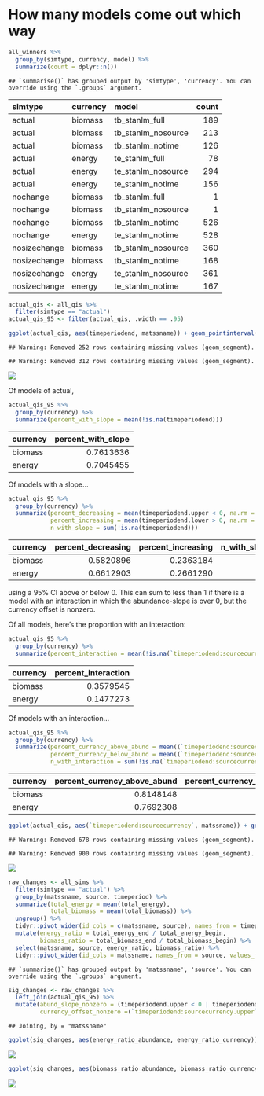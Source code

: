 How many models come out which way
================

``` r
all_winners %>%
  group_by(simtype, currency, model) %>%
  summarize(count = dplyr::n())
```

    ## `summarise()` has grouped output by 'simtype', 'currency'. You can override using the `.groups` argument.

<div class="kable-table">

| simtype      | currency | model                | count |
| :----------- | :------- | :------------------- | ----: |
| actual       | biomass  | tb\_stanlm\_full     |   189 |
| actual       | biomass  | tb\_stanlm\_nosource |   213 |
| actual       | biomass  | tb\_stanlm\_notime   |   126 |
| actual       | energy   | te\_stanlm\_full     |    78 |
| actual       | energy   | te\_stanlm\_nosource |   294 |
| actual       | energy   | te\_stanlm\_notime   |   156 |
| nochange     | biomass  | tb\_stanlm\_full     |     1 |
| nochange     | biomass  | tb\_stanlm\_nosource |     1 |
| nochange     | biomass  | tb\_stanlm\_notime   |   526 |
| nochange     | energy   | te\_stanlm\_notime   |   528 |
| nosizechange | biomass  | tb\_stanlm\_nosource |   360 |
| nosizechange | biomass  | tb\_stanlm\_notime   |   168 |
| nosizechange | energy   | te\_stanlm\_nosource |   361 |
| nosizechange | energy   | te\_stanlm\_notime   |   167 |

</div>

``` r
actual_qis <- all_qis %>% 
  filter(simtype == "actual") 
actual_qis_95 <- filter(actual_qis, .width == .95)

ggplot(actual_qis, aes(timeperiodend, matssname)) + geom_pointinterval(aes(xmin = timeperiodend.lower, xmax = timeperiodend.upper, width = .width)) + geom_vline(xintercept = 0) + facet_wrap(vars(currency), scales = "free")
```

    ## Warning: Removed 252 rows containing missing values (geom_segment).

    ## Warning: Removed 312 rows containing missing values (geom_segment).

![](02_actual_results_files/figure-gfm/unnamed-chunk-2-1.png)<!-- -->

Of models of actual,

``` r
actual_qis_95 %>%
  group_by(currency) %>%
  summarize(percent_with_slope = mean(!is.na(timeperiodend)))
```

<div class="kable-table">

| currency | percent\_with\_slope |
| :------- | -------------------: |
| biomass  |            0.7613636 |
| energy   |            0.7045455 |

</div>

Of models with a slope…

``` r
actual_qis_95 %>%
  group_by(currency) %>%
  summarize(percent_decreasing = mean(timeperiodend.upper < 0, na.rm = T),
            percent_increasing = mean(timeperiodend.lower > 0, na.rm = T),
            n_with_slope = sum(!is.na(timeperiodend)))
```

<div class="kable-table">

| currency | percent\_decreasing | percent\_increasing | n\_with\_slope |
| :------- | ------------------: | ------------------: | -------------: |
| biomass  |           0.5820896 |           0.2363184 |            402 |
| energy   |           0.6612903 |           0.2661290 |            372 |

</div>

using a 95% CI above or below 0. This can sum to less than 1 if there is
a model with an interaction in which the abundance-slope is over 0, but
the currency offset is nonzero.

Of all models, here’s the proportion with an interaction:

``` r
actual_qis_95 %>%
  group_by(currency) %>%
  summarize(percent_interaction = mean(!is.na(`timeperiodend:sourcecurrency`), na.rm = T))
```

<div class="kable-table">

| currency | percent\_interaction |
| :------- | -------------------: |
| biomass  |            0.3579545 |
| energy   |            0.1477273 |

</div>

Of models with an interaction…

``` r
actual_qis_95 %>%
  group_by(currency) %>%
  summarize(percent_currency_above_abund = mean((`timeperiodend:sourcecurrency.lower` >0), na.rm = T),
            percent_currency_below_abund = mean((`timeperiodend:sourcecurrency.upper` <0), na.rm = T),
            n_with_interaction = sum(!is.na(`timeperiodend:sourcecurrency`)))
```

<div class="kable-table">

| currency | percent\_currency\_above\_abund | percent\_currency\_below\_abund | n\_with\_interaction |
| :------- | ------------------------------: | ------------------------------: | -------------------: |
| biomass  |                       0.8148148 |                       0.1851852 |                  189 |
| energy   |                       0.7692308 |                       0.2307692 |                   78 |

</div>

``` r
ggplot(actual_qis, aes(`timeperiodend:sourcecurrency`, matssname)) + geom_pointinterval(aes(xmin = `timeperiodend:sourcecurrency.lower`, xmax = `timeperiodend:sourcecurrency.upper`, width = .width)) + geom_vline(xintercept = 0) + facet_wrap(vars(currency), scales = "free")
```

    ## Warning: Removed 678 rows containing missing values (geom_segment).

    ## Warning: Removed 900 rows containing missing values (geom_segment).

![](02_actual_results_files/figure-gfm/unnamed-chunk-6-1.png)<!-- -->

``` r
raw_changes <- all_sims %>%
  filter(simtype == "actual") %>%
  group_by(matssname, source, timeperiod) %>%
  summarize(total_energy = mean(total_energy),
            total_biomass = mean(total_biomass)) %>%
  ungroup() %>%
  tidyr::pivot_wider(id_cols = c(matssname, source), names_from = timeperiod, values_from = c(total_energy, total_biomass)) %>%
  mutate(energy_ratio = total_energy_end / total_energy_begin,
         biomass_ratio = total_biomass_end / total_biomass_begin) %>%
  select(matssname, source, energy_ratio, biomass_ratio) %>%
  tidyr::pivot_wider(id_cols = matssname, names_from = source, values_from = c(energy_ratio, biomass_ratio))
```

    ## `summarise()` has grouped output by 'matssname', 'source'. You can override using the `.groups` argument.

``` r
sig_changes <- raw_changes %>%
  left_join(actual_qis_95) %>%
  mutate(abund_slope_nonzero = (timeperiodend.upper < 0 | timeperiodend.lower > 0) & !is.na(timeperiodend),
         currency_offset_nonzero =(`timeperiodend:sourcecurrency.upper` < 0 | `timeperiodend:sourcecurrency.lower` > 0) & !is.na(`timeperiodend:sourcecurrency`))
```

    ## Joining, by = "matssname"

``` r
ggplot(sig_changes, aes(energy_ratio_abundance, energy_ratio_currency)) + geom_point(alpha = .1) + geom_point(data =filter(sig_changes, abund_slope_nonzero), aes(color = currency_offset_nonzero), alpha = 1) + geom_abline(slope= 1, intercept = 0) + geom_vline(xintercept = 1) + geom_hline(yintercept = 1) + theme(legend.position = "bottom") + ggtitle("Energy")
```

![](02_actual_results_files/figure-gfm/unnamed-chunk-7-1.png)<!-- -->

``` r
ggplot(sig_changes, aes(biomass_ratio_abundance, biomass_ratio_currency)) + geom_point(alpha = .1) + geom_point(data =filter(sig_changes, !is.na(timeperiodend)), aes(color = currency_offset_nonzero), alpha = 1) + geom_abline(slope= 1, intercept = 0) + geom_vline(xintercept = 1) + geom_hline(yintercept = 1) + theme(legend.position = "bottom") + ggtitle("Biomass")
```

![](02_actual_results_files/figure-gfm/unnamed-chunk-7-2.png)<!-- -->
